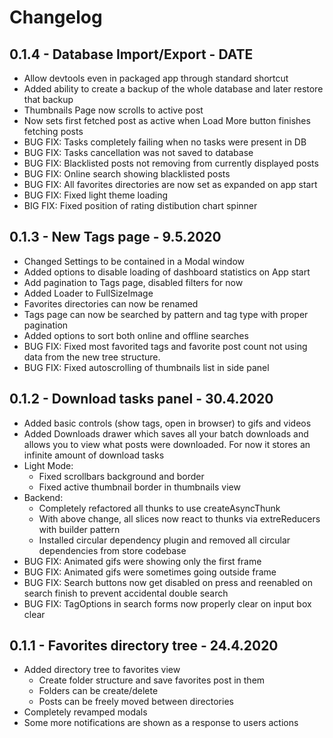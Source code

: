 # Changelog
## 0.1.4 - Database Import/Export - DATE
- Allow devtools even in packaged app through standard shortcut
- Added ability to create a backup of the whole database and later restore that backup
- Thumbnails Page now scrolls to active post
- Now sets first fetched post as active when Load More button finishes fetching posts
- BUG FIX: Tasks completely failing when no tasks were present in DB
- BUG FIX: Tasks cancellation was not saved to database
- BUG FIX: Blacklisted posts not removing from currently displayed posts
- BUG FIX: Online search showing blacklisted posts
- BUG FIX: All favorites directories are now set as expanded on app start
- BUG FIX: Fixed light theme loading
- BIG FIX: Fixed position of rating distibution chart spinner

## 0.1.3 - New Tags page - 9.5.2020
- Changed Settings to be contained in a Modal window
- Added options to disable loading of dashboard statistics on App start
- Add pagination to Tags page, disabled filters for now
- Added Loader to FullSizeImage
- Favorites directories can now be renamed
- Tags page can now be searched by pattern and tag type with proper pagination
- Added options to sort both online and offline searches
- BUG FIX: Fixed most favorited tags and favorite post count not using data from the new tree structure.
- BUG FIX: Fixed autoscrolling of thumbnails list in side panel

## 0.1.2 - Download tasks panel - 30.4.2020
- Added basic controls (show tags, open in browser) to gifs and videos
- Added Downloads drawer which saves all your batch downloads and allows you to view what posts were downloaded. For now it stores an infinite amount of download tasks
- Light Mode:
	- Fixed scrollbars background and border
	- Fixed active thumbnail border in thumbnails view
- Backend:
	- Completely refactored all thunks to use createAsyncThunk
	- With above change, all slices now react to thunks via extreReducers with builder pattern
	- Installed circular dependency plugin and removed all circular dependencies from store codebase
- BUG FIX: Animated gifs were showing only the first frame
- BUG FIX: Animated gifs were sometimes going outside frame
- BUG FIX: Search buttons now get disabled on press and reenabled on search finish to prevent accidental double search
- BUG FIX: TagOptions in search forms now properly clear on input box clear

## 0.1.1 - Favorites directory tree - 24.4.2020
- Added directory tree to favorites view
	- Create folder structure and save favorites post in them
	- Folders can be create/delete
	- Posts can be freely moved between directories
- Completely revamped modals
- Some more notifications are shown as a response to users actions